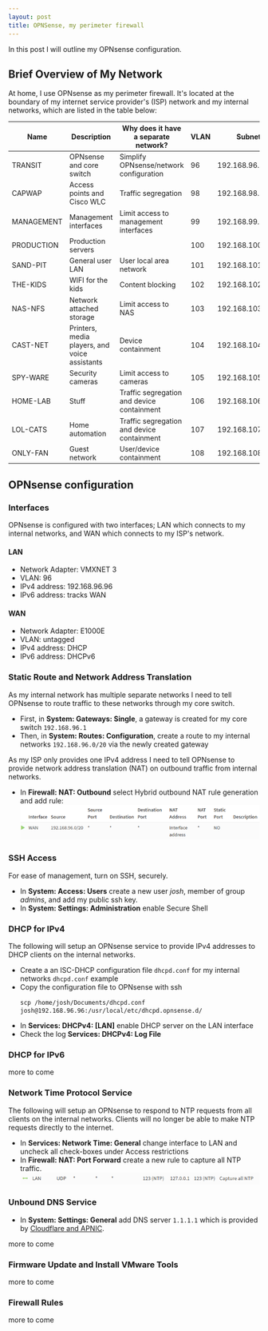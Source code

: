 ```yaml
---
layout: post
title: OPNSense, my perimeter firewall
---
```


In this post I will outline my OPNsense configuration.

## Brief Overview of My Network

At home, I use OPNsense as my perimeter firewall. It's located at the boundary of my internet service provider's (ISP) network and my internal networks, which are listed in the table below:

| Name       | Description                                   | Why does it have a separate network?                                       | VLAN | Subnet           |
| ---------- | --------------------------------------------- | ------------------------------------------ | ---- | ---------------- |
| TRANSIT    | OPNsense and core switch                      | Simplify OPNsense/network configuration    | 96   | 192.168.96.0/24  |
| CAPWAP     | Access points and Cisco WLC                   | Traffic segregation                        | 98   | 192.168.98.0/24  |
| MANAGEMENT | Management interfaces                         | Limit access to management interfaces      | 99   | 192.168.99.0/24  |
| PRODUCTION | Production servers                            |                                            | 100  | 192.168.100.0/24 |
| SAND-PIT   | General user LAN                              | User local area network                    | 101  | 192.168.101.0/24 |
| THE-KIDS   | WIFI for the kids                             | Content blocking                           | 102  | 192.168.102.0/24 |
| NAS-NFS    | Network attached storage                      | Limit access to NAS                        | 103  | 192.168.103.0/24 |
| CAST-NET   | Printers, media players, and voice assistants | Device containment                         | 104  | 192.168.104.0/24 |
| SPY-WARE   | Security cameras                              | Limit access to cameras                    | 105  | 192.168.105.0/24 |
| HOME-LAB   | Stuff                                         | Traffic segregation and device containment | 106  | 192.168.106.0/24 |
| LOL-CATS   | Home automation                               | Traffic segregation and device containment | 107  | 192.168.107.0/24 |
| ONLY-FAN   | Guest network                                 | User/device containment                    | 108  | 192.168.108.0/24 |

## OPNsense configuration

### Interfaces

OPNsense is configured with two interfaces; LAN which connects to my internal networks, and WAN which connects to my ISP's network.

#### LAN

- Network Adapter: VMXNET 3
- VLAN: 96
- IPv4 address: 192.168.96.96
- IPv6 address: tracks WAN

#### WAN

- Network Adapter: E1000E
- VLAN: untagged
- IPv4 address: DHCP
- IPv6 address: DHCPv6

### Static Route and Network Address Translation

As my internal network has multiple separate networks I need to tell OPNsense to route traffic to these networks through my core switch.

- First, in **System: Gateways: Single**, a gateway is created for my core switch `192.168.96.1`
- Then, in **System: Routes: Configuration**, create a route to my internal networks `192.168.96.0/20` via the newly created gateway

As my ISP only provides one IPv4 address I need to tell OPNsense  to provide network address translation (NAT) on outbound traffic from internal networks.

- In **Firewall: NAT: Outbound** select Hybrid outbound NAT rule generation and add rule:
    ![](/../images/doiotyourself.com_2023-02-19-OPNSense_NAT-rule-outbound.png)

### SSH Access

For ease of management, turn on SSH, securely.

- In **System: Access: Users** create a new user _josh_, member of group _admins_, and add my public ssh key.
- In **System: Settings: Administration** enable Secure Shell

### DHCP for IPv4

The following will setup an OPNsense service to provide IPv4 addresses to DHCP clients on the internal networks.

- Create a an ISC-DHCP configuration file `dhcpd.conf` for my internal networks
    `dhcpd.conf` example
- Copy the configuration file to OPNsense with ssh
    ```console
    scp /home/josh/Documents/dhcpd.conf josh@192.168.96.96:/usr/local/etc/dhcpd.opnsense.d/
    ```
- In **Services: DHCPv4: [LAN]** enable DHCP server on the LAN interface
- Check the log **Services: DHCPv4: Log File**

### DHCP for IPv6

more to come

### Network Time Protocol Service

The following will setup an OPNsense to respond to NTP requests from all clients on the internal networks. Clients will no longer be able to make NTP requests directly to the internet. 

- In **Services: Network Time: General** change interface to LAN and uncheck all check-boxes under Access restrictions
- In **Firewall: NAT: Port Forward** create a new rule to capture all NTP traffic.
    ![](/../images/doiotyourself.com_2023-02-19-OPNSense_NAT-rule-capture-all-NTP-traffic.png)

### Unbound DNS Service

- In **System: Settings: General** add DNS server `1.1.1.1` which is provided by [Cloudflare and APNIC][].

more to come

### Firmware Update and Install VMware Tools

more to come

### Firewall Rules

more to come

[Cloudflare and APNIC]: https://1.1.1.1/dns/
